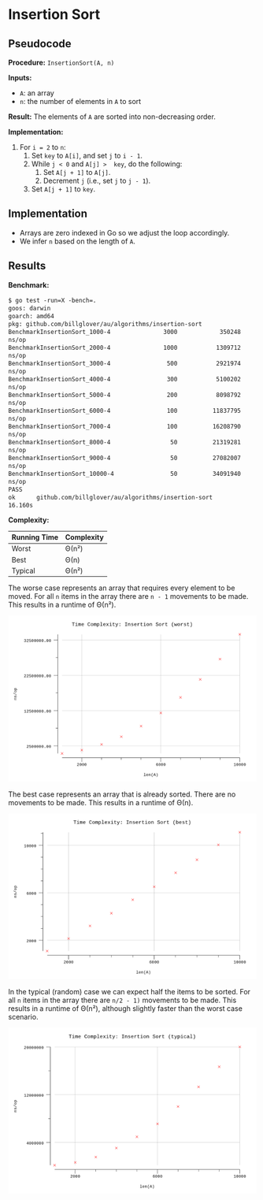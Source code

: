 # Insertion Sort

## Pseudocode

**Procedure:** `InsertionSort(A, n)`

**Inputs:**

* `A`: an array
* `n`: the number of elements in `A` to sort

**Result:** The elements of `A` are sorted into non-decreasing order.

**Implementation:**

1. For `i = 2` to `n`:
   1. Set `key` to `A[i]`, and set `j` to `i - 1`.
   2. While `j < 0` and `A[j] >  key`, do the following:
      1. Set `A[j + 1]` to `A[j]`.
      2. Decrement `j` (i.e., set `j` to `j - 1`).
   3. Set `A[j + 1]` to `key`.

## Implementation

* Arrays are zero indexed in Go so we adjust the loop accordingly.
* We infer `n` based on the length of `A`.

## Results

**Benchmark:**

```plain
$ go test -run=X -bench=.
goos: darwin
goarch: amd64
pkg: github.com/billglover/au/algorithms/insertion-sort
BenchmarkInsertionSort_1000-4               3000            350248 ns/op
BenchmarkInsertionSort_2000-4               1000           1309712 ns/op
BenchmarkInsertionSort_3000-4                500           2921974 ns/op
BenchmarkInsertionSort_4000-4                300           5100202 ns/op
BenchmarkInsertionSort_5000-4                200           8098792 ns/op
BenchmarkInsertionSort_6000-4                100          11837795 ns/op
BenchmarkInsertionSort_7000-4                100          16208790 ns/op
BenchmarkInsertionSort_8000-4                 50          21319281 ns/op
BenchmarkInsertionSort_9000-4                 50          27082007 ns/op
BenchmarkInsertionSort_10000-4                50          34091940 ns/op
PASS
ok      github.com/billglover/au/algorithms/insertion-sort      16.160s
```

**Complexity:**

| Running Time | Complexity |
|--------------|------------|
| Worst        | Θ(n²)      |
| Best         | Θ(n)       |
| Typical      | Θ(n²)      |

The worse case represents an array that requires every element to be moved. For all `n` items in the array there are `n - 1` movements to be made. This results in a runtime of Θ(n²).

![Time Complexity: Insertion Sort](img/complexity_time_worst.png)

The best case represents an array that is already sorted. There are no movements to be made. This results in a runtime of Θ(n).

![Time Complexity: Insertion Sort](img/complexity_time_best.png)

In the typical (random) case we can expect half the items to be sorted. For all `n` items in the array there are `n/2 - 1)` movements to be made. This results in a runtime of Θ(n²), although slightly faster than the worst case scenario.

![Time Complexity: Insertion Sort](img/complexity_time_typical.png)
